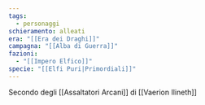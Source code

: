 ```yaml
---
tags:
  - personaggi
schieramento: alleati
era: "[[Era dei Draghi]]"
campagna: "[[Alba di Guerra]]"
fazioni:
  - "[[Impero Elfico]]"
specie: "[[Elfi Puri|Primordiali]]"
---
```

Secondo degli [[Assaltatori Arcani]] di [[Vaerion Ilineth]] 